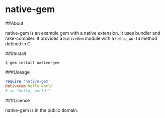 native-gem
==========

##About

native-gem is an example gem with a native extension. It uses bundler and rake-compiler. It provides a `NativeGem` module with a `hello_world` method defined in C.

###Install

    $ gem install native-gem

###Useage

```ruby
require 'native-gem'
NativeGem.hello_world
# => "hello, world!"
```

###License

native-gem is in the public domain.
